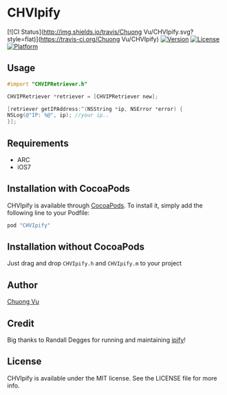 # CHVIpify

[![CI Status](http://img.shields.io/travis/Chuong Vu/CHVIpify.svg?style=flat)](https://travis-ci.org/Chuong Vu/CHVIpify)
[![Version](https://img.shields.io/cocoapods/v/CHVIpify.svg?style=flat)](http://cocoapods.org/pods/CHVIpify)
[![License](https://img.shields.io/cocoapods/l/CHVIpify.svg?style=flat)](http://cocoapods.org/pods/CHVIpify)
[![Platform](https://img.shields.io/cocoapods/p/CHVIpify.svg?style=flat)](http://cocoapods.org/pods/CHVIpify)

## Usage

```objective-c
#import "CHVIPRetriever.h"

CHVIPRetriever *retriever = [CHVIPRetriever new];

[retriever getIPAddress:^(NSString *ip, NSError *error) {
NSLog(@"IP: %@", ip); //your ip..
}];
```

## Requirements
* ARC
* iOS7

## Installation with CocoaPods

CHVIpify is available through [CocoaPods](http://cocoapods.org). To install
it, simply add the following line to your Podfile:

```ruby
pod "CHVIpify"
```

## Installation without CocoaPods

Just drag and drop `CHVIpify.h` and `CHVIpify.m` to your project

## Author

[Chuong Vu](chuongv@gmail.com)

## Credit

Big thanks to Randall Degges for running and maintaining [ipify](https://www.ipify.org)!

## License

CHVIpify is available under the MIT license. See the LICENSE file for more info.
